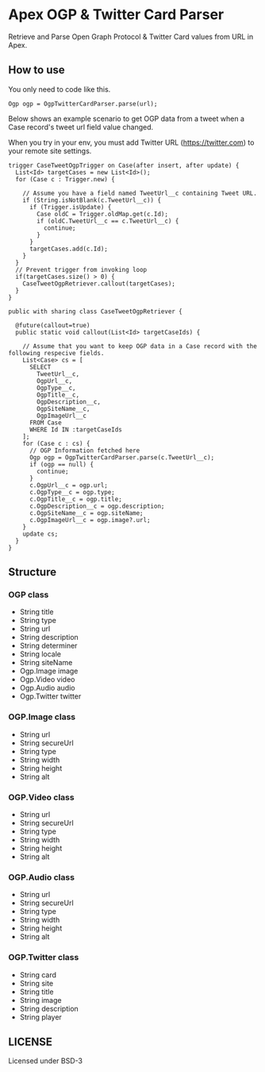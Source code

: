 # Apex OGP & Twitter Card Parser

Retrieve and Parse Open Graph Protocol & Twitter Card values from URL in Apex.

## How to use

You only need to code like this.
```apex
Ogp ogp = OgpTwitterCardParser.parse(url);
```

Below shows an example scenario to get OGP data from a tweet when a Case record's tweet url field value changed.

When you try in your env, you must add Twitter URL (https://twitter.com) to your remote site settings.


```apex
trigger CaseTweetOgpTrigger on Case(after insert, after update) {
  List<Id> targetCases = new List<Id>();
  for (Case c : Trigger.new) {

    // Assume you have a field named TweetUrl__c containing Tweet URL. 
    if (String.isNotBlank(c.TweetUrl__c)) {
      if (Trigger.isUpdate) {
        Case oldC = Trigger.oldMap.get(c.Id);
        if (oldC.TweetUrl__c == c.TweetUrl__c) {
          continue;
        }
      }
      targetCases.add(c.Id);
    }
  }
  // Prevent trigger from invoking loop
  if(targetCases.size() > 0) {
    CaseTweetOgpRetriever.callout(targetCases);
  }
}
```

```apex
public with sharing class CaseTweetOgpRetriever {

  @future(callout=true)
  public static void callout(List<Id> targetCaseIds) {

    // Assume that you want to keep OGP data in a Case record with the following respecive fields.
    List<Case> cs = [
      SELECT
        TweetUrl__c,
        OgpUrl__c,
        OgpType__c,
        OgpTitle__c,
        OgpDescription__c,
        OgpSiteName__c,
        OgpImageUrl__c
      FROM Case
      WHERE Id IN :targetCaseIds
    ];
    for (Case c : cs) {
      // OGP Information fetched here
      Ogp ogp = OgpTwitterCardParser.parse(c.TweetUrl__c);
      if (ogp == null) {
        continue;
      }
      c.OgpUrl__c = ogp.url;
      c.OgpType__c = ogp.type;
      c.OgpTitle__c = ogp.title;
      c.OgpDescription__c = ogp.description;
      c.OgpSiteName__c = ogp.siteName;
      c.OgpImageUrl__c = ogp.image?.url;
    }
    update cs;
  }
}

```

## Structure

### OGP class
- String title
- String type
- String url
- String description
- String determiner
- String locale
- String siteName
- Ogp.Image image
- Ogp.Video video
- Ogp.Audio audio
- Ogp.Twitter twitter

### OGP.Image class
- String url
- String secureUrl
- String type
- String width
- String height
- String alt
### OGP.Video class
- String url
- String secureUrl
- String type
- String width
- String height
- String alt

### OGP.Audio class
- String url
- String secureUrl
- String type
- String width
- String height
- String alt

### OGP.Twitter class
- String card
- String site
- String title
- String image
- String description
- String player

## LICENSE
Licensed under BSD-3
